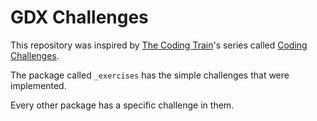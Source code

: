 
# GDX Challenges

This repository was inspired by <a href="https://www.youtube.com/c/TheCodingTrain">The Coding Train</a>'s series called <a href="https://www.youtube.com/playlist?list=PLRqwX-V7Uu6ZiZxtDDRCi6uhfTH4FilpH">Coding Challenges</a>.  

The package called `_exercises` has the simple challenges that were implemented.  

Every other package has a specific challenge in them.  



